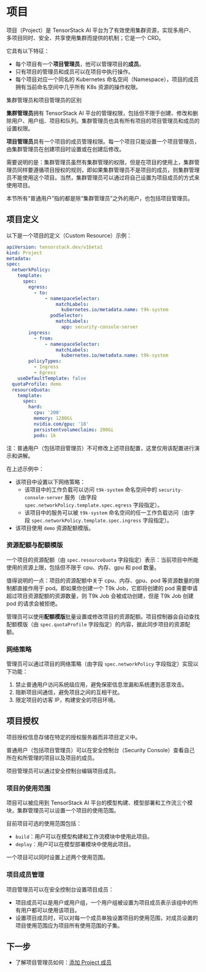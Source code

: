 # 项目

项目（Project）是 TensorStack AI 平台为了有效使用集群资源，实现多用户、多项目同时、安全、共享使用集群而提供的机制；它是一个 CRD。

它具有以下特征：

* 每个项目有一个**项目管理员**，他可以管理项目的**成员**。
* 只有项目的管理员和成员可以在项目中执行操作。
* 每个项目对应一个同名的 Kubernetes 命名空间（Namespace），项目的成员拥有当前命名空间中几乎所有 K8s 资源的操作权限。

<aside class="note info">
<div class="title"> 集群管理员和项目管理员的区别 </div>

**集群管理员**拥有 TensorStack AI 平台的管理权限，包括但不限于创建、修改和删除用户、用户组、项目和队列。集群管理员也具有所有项目的项目管理员和成员的设置权限。

**项目管理员**具有一个项目的成员管理权限。每一个项目只能设置一个项目管理员，由集群管理员在创建项目时设置或在创建后修改。

需要说明的是：集群管理员虽然有集群管理的权限，但是在项目的使用上，集群管理员同样要遵循项目授权的规则，即如果集群管理员不是项目的成员，则集群管理员不能使用这个项目。当然，集群管理员可以通过将自己设置为项目成员的方式来使用项目。

本节所有“普通用户”指的都是除“集群管理员”之外的用户，也包括项目管理员。

</aside>

## 项目定义

以下是一个项目的定义（Custom Resource）示例：

```yaml
apiVersion: tensorstack.dev/v1beta1
kind: Project
metadata:
spec:
  networkPolicy:
    template:
      spec:
        egress:
          - to:
              - namespaceSelector:
                  matchLabels:
                    kubernetes.io/metadata.name: t9k-system
                podSelector:
                  matchLabels:
                    app: security-console-server
        ingress:
          - from:
              - namespaceSelector:
                  matchLabels:
                    kubernetes.io/metadata.name: t9k-system
        policyTypes:
          - Ingress
          - Egress
    useDefaultTemplate: false
  quotaProfile: demo
  resourceQuota:
    template:
      spec:
        hard:
          cpu: '200'
          memory: 1280Gi
          nvidia.com/gpu: '18'
          persistentvolumeclaims: 200Gi
          pods: 1k
```

注：普通用户（包括项目管理员）不可修改上述项目配置，这里仅用该配置进行演示和讲解。

在上述示例中：

* 该项目中设置以下网络策略：
  * 该项目中的工作负载可以访问 `t9k-system` 命名空间中的 `security-console-server` 服务（由字段 `spec.networkPolicy.template.spec.egress` 字段指定）。
  * 该项目中的服务可以被 `t9k-system` 命名空间的任一工作负载访问（由字段 `spec.networkPolicy.template.spec.ingress` 字段指定）。
* 该项目使用 `demo` 资源配额模版。

### 资源配额与配额模版

一个项目的资源配额（由 `spec.resourceQuota` 字段指定）表示：当前项目中所能使用的资源上限，包括但不限于 cpu、内存、gpu 和 pod 数量。

值得说明的一点：项目的资源配额中关于 cpu、内存、gpu、pod 等资源数量的限制都直接作用于 pod。即如果你创建一个 T9k Job，它即将创建的 pod 需要申请超过项目资源配额的资源数量，则 T9k Job 会被成功创建，但是 T9k Job 创建 pod 的请求会被拒绝。

管理员可以使用**配额模版**批量设置或修改项目的资源配额。项目控制器会自动查找配额模版（由 `spec.quotaProfile` 字段指定）的内容，据此同步项目的资源配额。

### 网络策略

管理员可以通过项目的网络策略（由字段 `spec.networkPolicy` 字段指定）实现以下功能：

1. 禁止普通用户访问系统级应用，避免保密信息泄漏和系统遭到恶意攻击。
2. 阻断项目间通信，避免项目之间的互相干扰。
3. 限定项目的访客 IP，构建安全的项目环境。

## 项目授权

项目授权信息存储在特定的授权服务器而非项目定义中。

普通用户（包括项目管理员）可以在安全控制台（Security Console）查看自己所在和所管理的项目以及项目的成员。

项目管理员可以通过安全控制台编辑项目成员。

### 项目的使用范围

项目可以被应用到 TensorStack AI 平台的模型构建、模型部署和工作流三个模块，集群管理员可以设置一个项目的使用范围。

目前项目可选的使用范围包括：

* `build`：用户可以在模型构建和工作流模块中使用此项目。
* `deploy`：用户可以在模型部署模块中使用此项目。

一个项目可以同时设置上述两个使用范围。

### 项目成员管理

项目管理员可以在安全控制台设置项目成员：

* 项目成员可以是用户或用户组，一个用户组被设置为项目成员表示该组中的所有用户都可以使用该项目。
* 设置项目成员时，可以对每一个成员单独设置项目的使用范围，对成员设置的项目使用范围应为项目所有使用范围的子集。

## 下一步

* 了解项目管理员如何：[添加 Project 成员](../../tasks/add-project-member.md)
